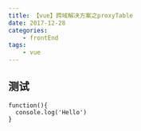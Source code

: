```yaml
---
title: 【vue】跨域解决方案之proxyTable
date: 2017-12-28
categories:
    - frontEnd
tags:
    - vue
---
```


## 测试
```
function(){
  console.log('Hello')
}
```
